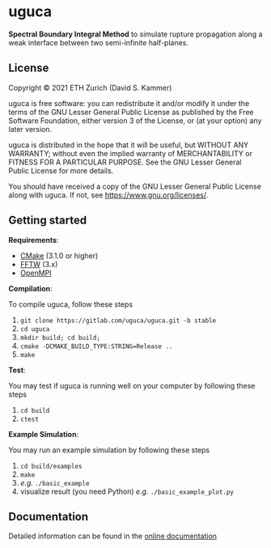 # uguca

**Spectral Boundary Integral Method** to simulate rupture propagation along a weak interface between two semi-infinite half-planes.

## License

Copyright &copy; 2021 ETH Zurich (David S. Kammer)

uguca is free software: you can redistribute it and/or modify it under the terms of the GNU Lesser General Public License as published by the Free Software Foundation, either version 3 of the License, or (at your option) any later version.

uguca is distributed in the hope that it will be useful, but WITHOUT ANY WARRANTY; without even the implied warranty of MERCHANTABILITY or FITNESS FOR A PARTICULAR PURPOSE.  See the GNU Lesser General Public License for more details.

You should have received a copy of the GNU Lesser General Public License along with uguca.  If not, see <https://www.gnu.org/licenses/>.


## Getting started

**Requirements**:

- [CMake](https://cmake.org/) (3.1.0 or higher)
- [FFTW](http://www.fftw.org) (3.x)
- [OpenMPI](https://www.open-mpi.org/)

**Compilation**:

To compile uguca, follow these steps

1. `git clone https://gitlab.com/uguca/uguca.git -b stable`
2. `cd uguca`
3. `mkdir build; cd build;`
4. `cmake -DCMAKE_BUILD_TYPE:STRING=Release ..`
5. `make`


**Test**:

You may test if uguca is running well on your computer by following these steps

1. `cd build`
2. `ctest`


**Example Simulation**:

You may run an example simulation by following these steps

1. `cd build/examples`
2. `make`
3. _e.g._ `./basic_example`
4. visualize result (you need Python) _e.g._ `./basic_example_plot.py`


## Documentation

Detailed information can be found in the [online documentation](https://uguca.gitlab.io/uguca/)